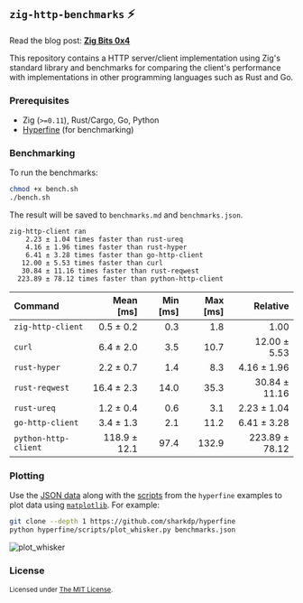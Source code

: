 ## `zig-http-benchmarks` ⚡

Read the blog post: [**Zig Bits 0x4**](https://blog.orhun.dev/zig-bits-04/)

This repository contains a HTTP server/client implementation using Zig's standard library and benchmarks for comparing the client's performance with implementations in other programming languages such as Rust and Go.

### Prerequisites

- Zig (`>=0.11`), Rust/Cargo, Go, Python
- [Hyperfine](https://github.com/sharkdp/hyperfine) (for benchmarking)

### Benchmarking

To run the benchmarks:

```sh
chmod +x bench.sh
./bench.sh
```

The result will be saved to `benchmarks.md` and `benchmarks.json`.

```
zig-http-client ran
    2.23 ± 1.04 times faster than rust-ureq
    4.16 ± 1.96 times faster than rust-hyper
    6.41 ± 3.28 times faster than go-http-client
   12.00 ± 5.53 times faster than curl
   30.84 ± 11.16 times faster than rust-reqwest
  223.89 ± 78.12 times faster than python-http-client
```

| Command              |    Mean [ms] | Min [ms] | Max [ms] |       Relative |
| :------------------- | -----------: | -------: | -------: | -------------: |
| `zig-http-client`    |    0.5 ± 0.2 |      0.3 |      1.8 |           1.00 |
| `curl`               |    6.4 ± 2.0 |      3.5 |     10.7 |   12.00 ± 5.53 |
| `rust-hyper`         |    2.2 ± 0.7 |      1.4 |      8.3 |    4.16 ± 1.96 |
| `rust-reqwest`       |   16.4 ± 2.3 |     14.0 |     35.3 |  30.84 ± 11.16 |
| `rust-ureq`          |    1.2 ± 0.4 |      0.6 |      3.1 |    2.23 ± 1.04 |
| `go-http-client`     |    3.4 ± 1.3 |      2.1 |     11.2 |    6.41 ± 3.28 |
| `python-http-client` | 118.9 ± 12.1 |     97.4 |    132.9 | 223.89 ± 78.12 |

### Plotting

Use the [JSON data](https://github.com/sharkdp/hyperfine#json) along with the [scripts](https://github.com/sharkdp/hyperfine/tree/master/scripts) from the `hyperfine` examples to plot data using [`matplotlib`](https://matplotlib.org/). For example:

```sh
git clone --depth 1 https://github.com/sharkdp/hyperfine
python hyperfine/scripts/plot_whisker.py benchmarks.json
```

![plot_whisker](https://user-images.githubusercontent.com/24392180/250958779-3c9b78ce-c5f2-45fa-bb8f-278fb076eb37.jpg)

### License

<sup>
Licensed under <a href="LICENSE">The MIT License</a>.
</sup>
